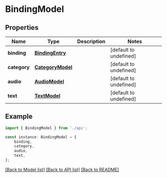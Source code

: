 # BindingModel


## Properties

Name | Type | Description | Notes
------------ | ------------- | ------------- | -------------
**binding** | [**BindingEntry**](BindingEntry.md) |  | [default to undefined]
**category** | [**CategoryModel**](CategoryModel.md) |  | [default to undefined]
**audio** | [**AudioModel**](AudioModel.md) |  | [default to undefined]
**text** | [**TextModel**](TextModel.md) |  | [default to undefined]

## Example

```typescript
import { BindingModel } from './api';

const instance: BindingModel = {
    binding,
    category,
    audio,
    text,
};
```

[[Back to Model list]](../README.md#documentation-for-models) [[Back to API list]](../README.md#documentation-for-api-endpoints) [[Back to README]](../README.md)
